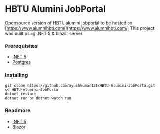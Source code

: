 # HBTU Alumini JobPortal

Opensource version of HBTU alumini jobportal to be hosted on [https://www.alumnihbti.com/](https://www.alumnihbti.com/)
This project was built using .NET 5 & blazor server

### Prerequisites

* [.NET 5](https://dotnet.microsoft.com/)
* [Postgres](https://www.postgresql.org/)

### Installing

```
git clone https://github.com/ayushkumar121/HBTU-Alumini-JobPorta.git
cd HBTU-Alumini-JobPorta
dotnet restore
dotnet run or dotnet watch run
```

### Readmore
* [.NET 5](https://dotnet.microsoft.com/)
* [Blazor](https://docs.microsoft.com/en-us/aspnet/core/blazor/?view=aspnetcore-5.0)
